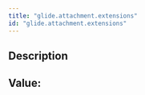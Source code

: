 ```yaml
---
title: "glide.attachment.extensions"
id: "glide.attachment.extensions"
---
```

## Description



## Value: 
```

```